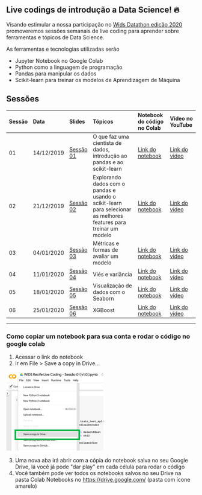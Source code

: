## Live codings de introdução a Data Science! :fire:
Visando estimular a nossa participação no [Wids Datathon edição 2020](https://www.kaggle.com/c/widsdatathon2020/) promoveremos sessões semanais de live coding para aprender sobre ferramentas e tópicos de Data Science.  

As ferramentas e tecnologias utilizadas serão 
* Jupyter Notebook no Google Colab
* Python como a linguagem de programação
* Pandas para manipular os dados
* Scikit-learn para treinar os modelos de Aprendizagem de Máquina

## Sessões
| Sessão       | Data           | Slides | Tópicos | Notebook do código no Colab  | Vídeo no YouTube  |
| :----------------- | :------------- | :-----| :----- | :----- | :----- |
| 01      | 14/12/2019 | [Sessão 01](Sess%C3%A3o%2001/WiDS%20Live%20Coding%20-%20Sess%C3%A3o%2001%20%5Bv1.0%5D.pdf) | O que faz uma cientista de dados, introdução ao pandas e ao scikit-learn | [Link do notebook](https://colab.research.google.com/drive/1Gz4YQAJ6YHOOBzq6KCRZvmFr6l4W_-sr)| [Link do vídeo](https://www.youtube.com/watch?v=56BAP15C0VA) |
| 02     | 21/12/2019 | [Sessão 02](Sessão%2002/WiDS%20Live%20Coding%20-%20Sessão%2002%20%5Bv1.0%5D.pdf) | Explorando dados com o pandas e usando o scikit-learn para selecionar as melhores features para treinar um modelo | [Link do notebook](https://colab.research.google.com/drive/1DSa7qd7z35tObSBxthiM__B6MQlS9XKX) | [Link do vídeo](https://www.youtube.com/watch?v=nBJ8jY8SDPI) |
| 03     | 04/01/2020 | [Sessão 03](Sess%C3%A3o%2003/WiDS%20Live%20Coding%20-%20Sess%C3%A3o%2003%20%5Bv1.0%5D.pdf) | Métricas e formas de avaliar um modelo |[Link do notebook](https://colab.research.google.com/drive/1jKUDZG4dwW9IPwvNXJ-FwI-9Dr5_F5td)| [Link do vídeo](https://www.youtube.com/watch?v=gwoF8yVgqHw) |
| 04     | 11/01/2020 | [Sessão 04](Sess%C3%A3o%2004/WiDS%20Live%20Coding%20-%20Sess%C3%A3o%2004%20%5Bv1.0%5D.pdf) | Viés e variância | [Link do notebook](https://colab.research.google.com/drive/1RjtMo80pfy-FziRVPat5DfqLyBeLA0aF) | [Link do vídeo](https://www.youtube.com/watch?v=ZEvP-EX-l_s) |
| 05     | 18/01/2020 | [Sessão 05](Sess%C3%A3o%2005/WiDS%20Live%20Coding%20-%20Sess%C3%A3o%2005%20%5Bv1.0%5D.pdf) | Visualização de dados com o Seaborn| [Link do notebook](https://colab.research.google.com/drive/1spEkvWgcL0jNKTZ05QpV2fUwRA2MeCOk) | [Link do vídeo](https://www.youtube.com/watch?v=LQVURugO9-k) |
| 06     | 25/01/2020 | [Sessão 06](Sessão%2006/WiDS%20Live%20Coding%20-%20Sessão%2006.pdf) | XGBoost| [Link do notebook](https://colab.research.google.com/drive/1SUMRvmzJkXryS4U75lt7_AnBmovsbK7C) | [Link do vídeo](https://youtu.be/Bgf677u-yc8) |

***

### Como copiar um notebook para sua conta e rodar o código no google colab
1. Acessar o link do notebook
2. Ir em File > Save a copy in Drive...

![Salvar notebook no google drive](imagens/copiar_notebook_para_drive.png)

3. Uma nova aba irá abrir com a cópia do notebook salva no seu Google Drive, lá você já pode "dar play" em cada célula para rodar o código
4. Você também pode ver todos os notebooks salvos no seu Drive na pasta Colab Notebooks no https://drive.google.com/ (pasta com ícone amarelo)
